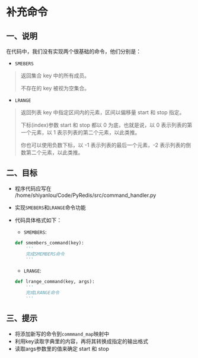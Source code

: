 # 补充命令

## 一、说明

在代码中，我们没有实现两个很基础的命令，他们分别是：

- `SMEBERS`
>返回集合 key 中的所有成员。
>
>不存在的 key 被视为空集合。
	
- `LRANGE`
>返回列表 key 中指定区间内的元素，区间以偏移量 start 和 stop 指定。
>
>下标(index)参数 start 和 stop 都以 0 为底，也就是说，以 0 表示列表的第一个元素，以 
>1 表示列表的第二个元素，以此类推。
>
>你也可以使用负数下标，以 -1 表示列表的最后一个元素，-2 表示列表的倒数第二个元素，以此类推。


## 二、目标
- 程序代码应写在 /home/shiyanlou/Code/PyRedis/src/command_handler.py
- 实现`SMEBERS`和`LRANGE`命令功能
- 代码具体格式如下：
	- `SMEMBERS`:

	```python
	def smembers_command(key):
		'''
		完成SMEMBERS命令
		'''

	```

	- `LRANGE`:
	
	```python
	def lrange_command(key, args):
		'''
		完成LRANGE命令
		'''
	```

## 三、提示


- 将添加新写的命令到`commmand_map`映射中
- 利用key读取字典里的内容，再将其转换成指定的输出格式
- 读取args参数里的值来确定 start 和 stop 


